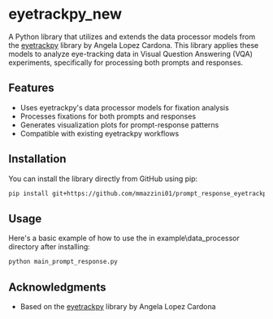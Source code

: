 # eyetrackpy_new

A Python library that utilizes and extends the data processor models from the [eyetrackpy](https://github.com/angelalopezcardona/eyetrackpy) library by Angela Lopez Cardona. This library applies these models to analyze eye-tracking data in Visual Question Answering (VQA) experiments, specifically for processing both prompts and responses.

## Features

- Uses eyetrackpy's data processor models for fixation analysis
- Processes fixations for both prompts and responses
- Generates visualization plots for prompt-response patterns
- Compatible with existing eyetrackpy workflows

## Installation

You can install the library directly from GitHub using pip:

```bash
pip install git+https://github.com/mmazzini01/prompt_response_eyetrackpy.git
```

## Usage

Here's a basic example of how to use the  in example\data_processor directory after installing:

```python
python main_prompt_response.py
```

## Acknowledgments

- Based on the [eyetrackpy](https://github.com/angelalopezcardona/eyetrackpy) library by Angela Lopez Cardona